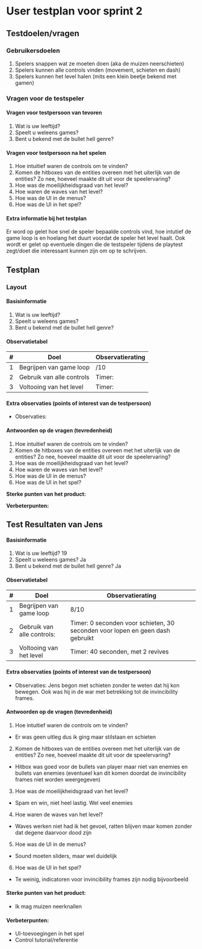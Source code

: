 # User testplan voor sprint 2

## Testdoelen/vragen

### Gebruikersdoelen

1. Spelers snappen wat ze moeten doen (aka de muizen neerschieten)
2. Spelers kunnen alle controls vinden (movement, schieten en dash)
3. Spelers kunnen het level halen (mits een klein beetje bekend met gamen)

### Vragen voor de testspeler

#### Vragen voor testpersoon van tevoren

1. Wat is uw leeftijd?
2. Speelt u weleens games?
3. Bent u bekend met de bullet hell genre?

#### Vragen voor testpersoon na het spelen

1. Hoe intuitief waren de controls om te vinden?
2. Komen de hitboxes van de entities overeen met het uiterlijk van de entities? Zo nee, hoeveel maakte dit uit voor de speelervaring?
3. Hoe was de moeilijkheidsgraad van het level?
4. Hoe waren de waves van het level?
5. Hoe was de UI in de menus?
6. Hoe was de UI in het spel?

#### Extra informatie bij het testplan

Er word op gelet hoe snel de speler bepaalde controls vind, hoe intutief de game loop is en hoelang het duurt voordat de speler het level haalt. Ook wordt er gelet op eventuele dingen die de testspeler tijdens de playtest zegt/doet die interessant kunnen zijn om op te schrijven.

## Testplan

### Layout

#### Basisinformatie

1. Wat is uw leeftijd?
2. Speelt u weleens games?
3. Bent u bekend met de bullet hell genre?

#### Observatietabel
| # | Doel                                                  | Observatierating |
|---|-------------------------------------------------------|------------------|
| 1 | Begrijpen van game loop                               | /10              |
| 2 | Gebruik van alle controls                             | Timer:           |
| 3 | Voltooing van het level                               | Timer:           |

#### Extra observaties (points of interest van de testpersoon)

- Observaties: 

#### Antwoorden op de vragen (tevredenheid)

1. Hoe intuitief waren de controls om te vinden?
2. Komen de hitboxes van de entities overeen met het uiterlijk van de entities? Zo nee, hoeveel maakte dit uit voor de speelervaring?
3. Hoe was de moeilijkheidsgraad van het level?
4. Hoe waren de waves van het level?
5. Hoe was de UI in de menus?
6. Hoe was de UI in het spel?

**Sterke punten van het product:** 

**Verbeterpunten:**

## Test Resultaten van Jens

#### Basisinformatie

1. Wat is uw leeftijd? 19
2. Speelt u weleens games? Ja
3. Bent u bekend met de bullet hell genre? Ja

#### Observatietabel
| # | Doel                                                  | Observatierating |
|---|-------------------------------------------------------|------------------|
| 1 | Begrijpen van game loop                               | 8/10             |
| 2 | Gebruik van alle controls:                            | Timer: 0 seconden voor schieten, 30 seconden voor lopen en geen dash gebruikt         |
| 3 | Voltooing van het level                               | Timer: 40 seconden, met 2 revives          |

#### Extra observaties (points of interest van de testpersoon)

- Observaties: Jens begon met schieten zonder te weten dat hij kon bewegen. Ook was hij in de war met betrekking tot de invincibility frames.

#### Antwoorden op de vragen (tevredenheid)

1. Hoe intuitief waren de controls om te vinden? 
- Er was geen uitleg dus ik ging maar stilstaan en schieten
2. Komen de hitboxes van de entities overeen met het uiterlijk van de entities? Zo nee, hoeveel maakte dit uit voor de speelervaring? 
- Hitbox was goed voor de bullets van player maar niet van enemies en bullets van enemies (eventueel kan dit komen doordat de invincibility frames niet worden weergegeven)
3. Hoe was de moeilijkheidsgraad van het level? 
- Spam en win, niet heel lastig. Wel veel enemies
4. Hoe waren de waves van het level? 
- Waves werken niet had ik het gevoel, ratten blijven maar komen zonder dat degene daarvoor dood zijn
5. Hoe was de UI in de menus? 
- Sound moeten sliders, maar wel duidelijk
6. Hoe was de UI in het spel? 
- Te weinig, indicatoren voor invincibility frames zijn nodig bijvoorbeeld

#### Sterke punten van het product: 
- Ik mag muizen neerknallen

#### Verbeterpunten:
- UI-toevoegingen in het spel
- Control tutorial/referentie